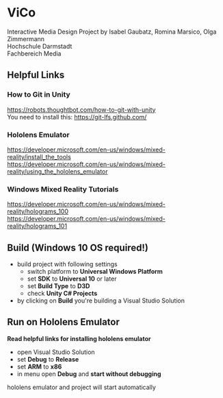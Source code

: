 # ViCo
Interactive Media Design Project by Isabel Gaubatz, Romina Marsico, Olga Zimmermann </br>
Hochschule Darmstadt </br>
Fachbereich Media </br>

## Helpful Links

### How to Git in Unity

https://robots.thoughtbot.com/how-to-git-with-unity </br>
You need to install this: https://git-lfs.github.com/ </br>

### Hololens Emulator

https://developer.microsoft.com/en-us/windows/mixed-reality/install_the_tools </br>
https://developer.microsoft.com/en-us/windows/mixed-reality/using_the_hololens_emulator </br>

### Windows Mixed Reality Tutorials

https://developer.microsoft.com/en-us/windows/mixed-reality/holograms_100 </br>
https://developer.microsoft.com/en-us/windows/mixed-reality/holograms_101 </br>

## Build (Windows 10 OS required!)

- build project with following settings
	- switch platform to **Universal Windows Platform**
	- set **SDK** to **Universal 10** or later
	- set **Build Type** to **D3D**
	- check **Unity C# Projects**
- by clicking on **Build** you're building a Visual Studio Solution

## Run on Hololens Emulator 

**Read helpful links for installing hololens emulator**

- open Visual Studio Solution
- set **Debug** to **Release**
- set **ARM** to **x86**
- in menu open **Debug** and **start without debugging**

hololens emulator and project will start automatically
